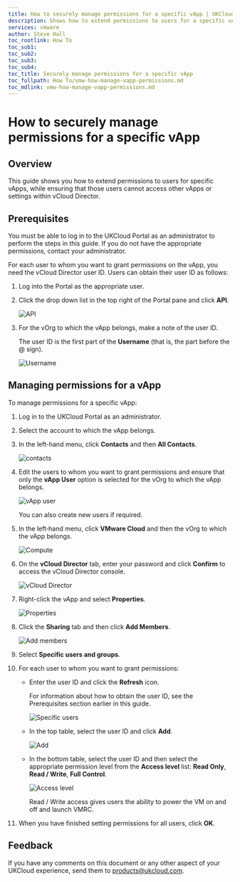 ```yaml
---
title: How to securely manage permissions for a specific vApp | UKCloud Ltd
description: Shows how to extend permissions to users for a specific vApp, ensuring that those users cannot also access other vApps or settings within vCloud Director
services: vmware
author: Steve Hall
toc_rootlink: How To
toc_sub1: 
toc_sub2:
toc_sub3:
toc_sub4:
toc_title: Securely manage permissions for a specific vApp
toc_fullpath: How To/vmw-how-manage-vapp-permissions.md
toc_mdlink: vmw-how-manage-vapp-permissions.md
---
```


# How to securely manage permissions for a specific vApp

## Overview

This guide shows you how to extend permissions to users for specific vApps, while ensuring that those users cannot access other vApps or settings within vCloud Director.

## Prerequisites

You must be able to log in to the UKCloud Portal as an administrator to perform the steps in this guide. If you do not have the appropriate permissions, contact your administrator.

For each user to whom you want to grant permissions on the vApp, you need the vCloud Director user ID. Users can obtain their user ID as follows:

1. Log into the Portal as the appropriate user.

2. Click the drop down list in the top right of the Portal pane and click **API**.

    ![API](images/vmw-portal-mnu-api.png)

3. For the vOrg to which the vApp belongs, make a note of the user ID.

    The user ID is the first part of the **Username** (that is, the part before the @ sign).

    ![Username](images/vmw-portal-api-details.png)

## Managing permissions for a vApp

<!-- ### Using the HTML5 tenant portal in vCloud Director 9.1

To manage permissions for a specific vApp:

1. Log in to the UKCloud Portal as an administrator.

2. Select the account to which the vApp belongs.

3. In the left-hand menu, click **Contacts** and then **All Contacts**.

    ![contacts](images/ptl-menu-all-contacts.png)

4. Edit the users to whom you want to grant permissions and ensure that only the **vApp User** option is selected for the vOrg to which the vApp belongs.

    ![vApp user](images/manage-image-4.png)

    You can also create new users if required.

5. In the left‑hand menu, click **VMware Cloud** and then the vOrg to which the vApp belongs.

    ![Compute](images/vmw-portal-mnu-compute-services.png)

6. On the **vCloud Director** tab, enter your password and click **Confirm** to access the vCloud Director console.

   ![vCloud Director](images/vmw-portal-vcd-login.png)

7. Click the VDC where your vApp is located.

8. Click the **Details** option within the vApp.

    ![Details option](images/vmw-vcd-tp-vapp-details.png)

9. In the *Sharing* section, select **Share with specific users or groups**.

    ![vApp permissions](images/vmw-vcd-tp-vapp-share.png)

10. For each user to whom you want to grant permissions:

    - Highlight the user or users from the list and go to the right panel to select Access Level.
    - Select the appropriate permission level from the **Access level** list: **Read Only** or **Full Control**.

    ![vApp Access Level](images/vmw-vcd-tp-vapp-share-level.png)

11. When you're done setting permissions for all users, click **Save**.

### Using the Flex-based UI in vCloud Director 8.20 -->

To manage permissions for a specific vApp:

1. Log in to the UKCloud Portal as an administrator.

2. Select the account to which the vApp belongs.

3. In the left-hand menu, click **Contacts** and then **All Contacts**.

    ![contacts](images/ptl-menu-all-contacts.png)

4. Edit the users to whom you want to grant permissions and ensure that only the **vApp User** option is selected for the vOrg to which the vApp belongs.

    ![vApp user](images/manage-image-4.png)

    You can also create new users if required.

5. In the left‑hand menu, click **VMware Cloud** and then the vOrg to which the vApp belongs.

    ![Compute](images/vmw-portal-mnu-compute-services.png)

6. On the **vCloud Director** tab, enter your password and click **Confirm** to access the vCloud Director console.

   ![vCloud Director](images/vmw-portal-vcd-login.png)

7. Right-click the vApp and select **Properties**.

   ![Properties](images/manage-image-7.png)

8. Click the **Sharing** tab and then click **Add Members**.

   ![Add members](images/manage-image-8.png)

9. Select **Specific users and groups**.

10. For each user to whom you want to grant permissions:

    - Enter the user ID and click the **Refresh** icon.

        For information about how to obtain the user ID, see the
        Prerequisites section earlier in this guide.

        ![Specific users](images/manage-image-9.png)

    - In the top table, select the user ID and click **Add**.

        ![Add](images/manage-image-10.png)

    - In the bottom table, select the user ID and then select the appropriate permission level from the **Access level** list: **Read Only**, **Read / Write**, **Full Control**.

        ![Access level](images/manage-image-11.png)

        Read / Write access gives users the ability to power the VM on and off and launch VMRC.

11. When you have finished setting permissions for all users, click **OK**.

## Feedback

If you have any comments on this document or any other aspect of your UKCloud experience, send them to <products@ukcloud.com>.